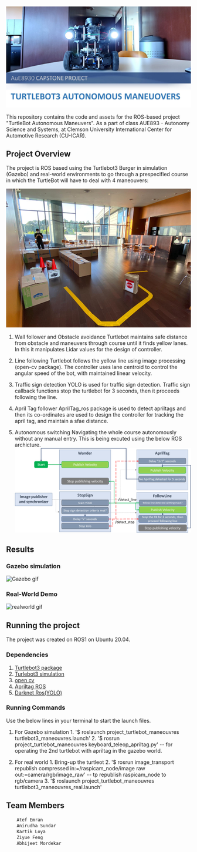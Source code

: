 ![Cover](https://raw.githubusercontent.com/atefemran/AuE893-Turtlebot_Autonomous_Maneuvers_Project/main/src/videos/git%20cover.jpg)

This repository contains the code and assets for the ROS-based project "TurtleBot Autonomous Maneuvers". As a part of class AUE893 - Autonomy Science and Systems, at Clemson University International Center for Automotive Research (CU-ICAR).
 
## Project Overview

The project is ROS based using the Turtlebot3 Burger in simulation (Gazebo) and real-world environments to go through a prespecified course in which the TurtleBot will have to deal with 4 maneouvers:

![Track](https://raw.githubusercontent.com/atefemran/AuE893-Turtlebot_Autonomous_Maneuvers_Project/main/src/videos/Track.png)

1. Wall follower and Obstacle avoidance
   Turtlebot maintains safe distance from obstacle and maneuvers through course until it finds yellow lanes. In this it manipulates Lidar values for the design of controller.
		
3. Line following
   Turtlebot follows the yellow line using image processing (open-cv package). The controller uses lane centroid to control the angular speed of the bot, with maintained linear 
   velocity. 

4. Traffic sign detection
   YOLO is used for traffic sign detection. Traffic sign callback functions stop the turtlebot for 3 seconds, then it proceeds following the line. 

5. April Tag follower
   AprilTag_ros package is used to detect apriltags and then its co-ordinates are used to design the controller for tracking the april tag, and maintain a sfae distance. 

6. Autonomous switching
   Navigating the whole course autonomously without any manual entry. This is being excuted using the below ROS archicture.
   ![ROS_switching](https://raw.githubusercontent.com/atefemran/AuE893-Turtlebot_Autonomous_Maneuvers_Project/main/src/videos/ROS_switching.png)

 
 

##  Results

### Gazebo simulation
![Gazebo gif](https://github.com/atefemran/AuE893-Turtlebot_Autonomous_Maneuvers_Project/blob/main/src/videos/Gazebo%20Simulation%20AUE893%20Turtlebot%20Autonomous%20Maneuvers%20Project_1080p.gif?raw=true)

### Real-World Demo
![realworld gif](https://github.com/atefemran/AuE893-Turtlebot_Autonomous_Maneuvers_Project/blob/main/src/videos/RealWorld%20AUE893%20Turtlebot%20Autonomous%20Maneuvers%20Project_480p.gif?raw=true)

## Running the project
The project was created on ROS1 on Ubuntu 20.04.

### Dependencies
1. [Turtlebot3 package](https://emanual.robotis.com/docs/en/platform/turtlebot3/quick-start/)	
2. [Turlebot3 simulation](https://github.com/ROBOTIS-GIT/turtlebot3_simulations)
3. [open cv](https://github.com/ros-perception/vision_opencv)
4. [Apriltag ROS](https://github.com/AprilRobotics/apriltag_ros)
5. [Darknet Ros(YOLO)](https://github.com/leggedrobotics/darknet_ros)

### Running Commands 
Use the below lines in your terminal to start the launch files.
1. For Gazebo simulation
		1. '$ roslaunch project_turtlebot_maneouvres turtlebot3_maneouvres.launch'
		2. '$ rosrun project_turtlebot_maneouvres keyboard_teleop_apriltag.py'    -- for operating the 2nd turtlebot with apriltag in the gazebo world.
	
2. For real world
		1. Bring-up the turtleot
		2. '$ rosrun image_transport republish compressed in:=/raspicam_node/image raw out:=camera/rgb/image_raw'     -- tp republish raspicam_node to rgb/camera
		3. '$ roslaunch project_turtlebot_maneouvres turtlebot3_maneouvres_real.launch'

## Team Members
		Atef Emran 
		Anirudha Sundar  
		Kartik Loya 
		Ziyue Feng
		Abhijeet Mordekar 
